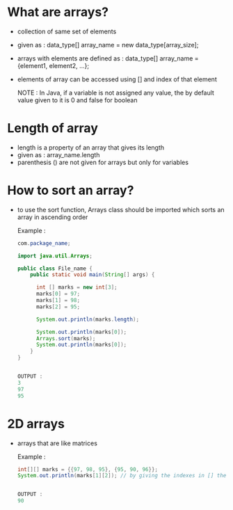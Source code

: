 # What are arrays? 
- collection of same set of elements
- given as : data_type[] array_name = new data_type[array_size];
- arrays with elements are defined as : data_type[] array_name = {element1, element2, ...};
- elements of array can be accessed using [] and index of that element

  NOTE : In Java, if a variable is not assigned any value, the by default value given to it is 0 and false for boolean

# Length of array
- length is a property of an array that gives its length
- given as : array_name.length
- parenthesis () are not given for arrays but only for variables

# How to sort an array?
- to use the sort function, Arrays class should be imported which sorts an array in ascending order

  Example : 
  ``` java
  com.package_name;
  
  import java.util.Arrays;
  
  public class File_name {
      public static void main(String[] args) {
  
        int [] marks = new int[3];
        marks[0] = 97;
        marks[1] = 98;
        marks[2] = 95;
  
        System.out.println(marks.length);
  
        System.out.println(marks[0]);
        Arrays.sort(marks);
        System.out.println(marks[0]);
      }
  }


  OUTPUT :
  3
  97
  95
  

# 2D arrays
- arrays that are like matrices

  Example :
  ``` java
  int[][] marks = {{97, 98, 95}, {95, 90, 96}};
  System.out.println(marks[1][2]); // by giving the indexes in [] the elements can be accessed in 2D arrays


  OUTPUT :
  90
